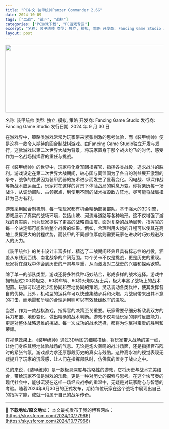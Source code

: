 ```yaml
---
title: "PC中文 装甲统帅Panzer Commander 2.6G"
date: 2024-10-09
tags: ["二战", "战斗", "战棋"]
categories: ["PC游戏下载", "PC游戏专区"]
excerpt: "名称: 装甲统帅 类型: 独立, 模拟, 策略 开发商: Fancing Game Studio 发行商: Fancing Game Studio 发行日期: 2024 年 9 月 30 日 在游戏界中，策略类游戏常常为玩家带来紧张刺激的思考体验，而《装甲统帅》便是这样一款令人期待的回合制战棋游戏。&hellip;"
layout: post
---
```


<img class="aligncenter size-full wp-image-77967" src="https://sky.sfcrom.com/wp-content/uploads/2024/10/2024100904542660.webp" alt="" width="660" height="215" />

名称: 装甲统帅
类型: 独立, 模拟, 策略
开发商: Fancing Game Studio
发行商: Fancing Game Studio
发行日期: 2024 年 9 月 30 日

在游戏界中，策略类游戏常常为玩家带来紧张刺激的思考体验，而《装甲统帅》便是这样一款令人期待的回合制战棋游戏。由Fancing Game Studio独立开发与发行，这款游戏以第二次世界大战为背景，将玩家置身于那个战火纷飞的时代，感受作为一名战场指挥官的重任与挑战。

在《装甲统帅》的世界中，玩家将化身军团指挥官，指挥各类战役，追求战斗的胜利。游戏设定在第二次世界大战期间，轴心国与同盟国为了各自的利益展开激烈的争夺，战争的性质因为装甲武器的技术进步而发生了显著变化。闪电战、纵深作战等新战术应运而生，玩家将在这样的背景下体验战局的瞬息万变。你将亲历每一场战斗，从调动部队、占领据点，到使用不同的战术摧毁敌方阵地，尽可能将战局扭转为己方有利。

游戏采用回合制机制，每一轮玩家都有机会精确部署部队。基于强大的3D引擎，游戏展示了真实的战场环境，包括山坡、河流与道路等各种地形。这不仅增强了游戏的真实感，也为玩家提供了更高的战略自由度。面对复杂的战场局势，指挥官的每一个决定都可能影响整个战役的结果。例如，合理利用火炮的升程可以使其在高地上发挥更大的射程优势，而装甲的不同部位厚度则需要玩家在进攻时巧妙规避敌人的火力。

《装甲统帅》的关卡设计丰富多样，精选了二战期间经典且具有标志性的战役，涵盖从东线到西线、南北战争的广阔范围。每个关卡不仅是挑战，更是历史的重现。玩家将在游戏中体会到历史的严肃与厚重，从而激发对二战史的兴趣和探索欲望。

除了单一的部队类型，游戏还将多种兵种巧妙结合，形成多样的战术选择。游戏中拥有超过200种坦克、60种车辆、60种火炮以及士兵，极大丰富了战场上的战术配置。玩家可以通过步坦协同和空地协同的策略，灵活调动各类兵种，使其发挥各自的优势。此外，机动型的运兵车可以快速集结步兵和火炮，为战局带来出其不意的打击，而地雷和堑壕的合理运用则可以有效延缓敌军的进攻。

当然，作为一款战棋游戏，指挥官的决策至关重要。玩家需要仔细分析敌我双方的兵力布置、地形变化，做出精确的战术判断。游戏不仅考验玩家的即时反应能力，更是对整体战略思维的挑战。每一次成功的战术选择，都将为你赢得宝贵的胜利和荣耀。

在视觉效果上，《装甲统帅》通过3D地图的细腻描绘，将玩家带入战场的第一线，让他们身临其境地体验战场的气息。无论是炮火轰鸣的战斗场面，还是指挥官布阵时的紧张气氛，游戏都力求还原那段历史的真实与残酷。这种高水准的视觉表现无疑提升了玩家的沉浸感，让人们在指挥部队时，仿佛真的置身于战火之中。

总的来说，《装甲统帅》是一款极具深度与策略性的游戏，它将历史与战术完美结合，带给玩家不仅是游戏的乐趣，更是一种对历史的探索与思考。在这个快节奏的现代社会中，能够沉浸在这样一场经典战争的重温中，无疑是对玩家耐心与智慧的考验。随着2024年9月30日的正式发布，期待每位玩家在这个战场中展现出自己的指挥才能，成就一段属于自己的战争传奇。

---
📖 **下载地址/原文地址：** 本文最初发布于我的博客网站：[https://sky.sfcrom.com/2024/10/77966](https://sky.sfcrom.com/2024/10/77966)
